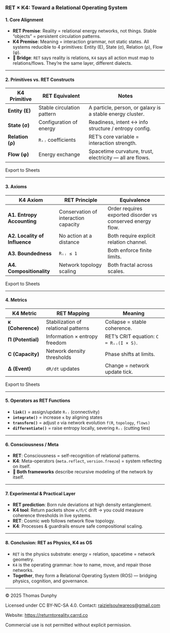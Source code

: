 ### RET × K4: Toward a Relational Operating System



#### **1. Core Alignment**

- **RET Premise**: Reality = relational energy networks, not things. Stable “objects” = persistent circulation patterns.
- **K4 Premise**: Meaning = interaction grammar, not static states. All systems reducible to 4 primitives: Entity (E), State (σ), Relation (ρ), Flow (φ).
- **🔗 Bridge**: `RET` says reality is relations, `K4` says all action must map to relations/flows. They’re the same layer, different dialects.

------



#### **2. Primitives vs. RET Constructs**

| K4 Primitive     | RET Equivalent             | Notes                                                     |
| ---------------- | -------------------------- | --------------------------------------------------------- |
| **Entity (E)**   | Stable circulation pattern | A particle, person, or galaxy is a stable energy cluster. |
| **State (σ)**    | Configuration of energy    | Readiness, intent ↔ info structure / entropy config.      |
| **Relation (ρ)** | `Rᵢⱼ` coefficients         | RET’s core variable = interaction strength.               |
| **Flow (φ)**     | Energy exchange            | Spacetime curvature, trust, electricity — all are flows.  |

Export to Sheets

------



#### **3. Axioms**

| K4 Axiom                      | RET Principle                        | Equivalence                                                |
| ----------------------------- | ------------------------------------ | ---------------------------------------------------------- |
| **A1. Entropy Accounting**    | Conservation of interaction capacity | Order requires exported disorder vs conserved energy flow. |
| **A2. Locality of Influence** | No action at a distance              | Both require explicit relation channel.                    |
| **A3. Boundedness**           | `Rᵢⱼ ≤ 1`                            | Both enforce finite limits.                                |
| **A4. Compositionality**      | Network topology scaling             | Both fractal across scales.                                |

Export to Sheets

------



#### **4. Metrics**

| K4 Metric         | RET Mapping                          | Meaning                                |
| ----------------- | ------------------------------------ | -------------------------------------- |
| **κ (Coherence)** | Stabilization of relational patterns | Collapse = stable coherence.           |
| **Π (Potential)** | Information × entropy freedom        | RET’s CRIT equation: `C = Rᵢⱼ(I × S)`. |
| **C (Capacity)**  | Network density thresholds           | Phase shifts at limits.                |
| **Δ (Event)**     | `dR/dt` updates                      | Change = network update tick.          |

Export to Sheets

------



#### **5. Operators as RET Functions**

- **`link()`** = assign/update `Rᵢⱼ` (connectivity)
- **`integrate()`** = increase `κ` by aligning states
- **`transform()`** = adjust `σ` via network evolution `f(R`, `topology`, `flows)`
- **`differentiate()`** = raise entropy locally, severing `Rᵢⱼ` (cutting ties)

------



#### **6. Consciousness / Meta**

- **RET**: Consciousness = self-recognition of relational patterns.
- **K4**: Meta-operators (`meta.reflect`, `version.freeze`) = system reflecting on itself.
- **🔗 Both frameworks** describe recursive modeling of the network by itself.

------



#### **7. Experimental & Practical Layer**

- **RET prediction**: Born rule deviations at high density entanglement.
- **K4 tool**: Return packets show `κ/Π/C` drift → you could measure coherence thresholds in live systems.
- **RET**: Cosmic web follows network flow topology.
- **K4**: Processes & guardrails ensure safe compositional scaling.

------



#### **8. Conclusion: RET as Physics, K4 as OS**

- `RET` is the physics substrate: energy = relation, spacetime = network geometry.
- `K4` is the operating grammar: how to name, move, and repair those networks.
- **Together**, they form a Relational Operating System (ROS) — bridging physics, cognition, and governance.

---

© 2025 Thomas Dunphy

Licensed under CC BY-NC-SA 4.0.
Contact: raizielsoulwareos@gmail.com

Website: https://returntoreality.carrd.co

Commercial use is not permitted without explicit permission.
